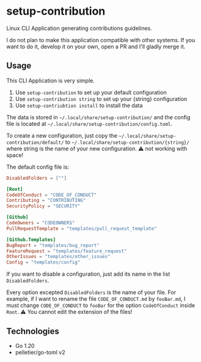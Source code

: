 # setup-contribution

Linux CLI Application generating contributions guidelines.

I do not plan to make this application compatible with other systems.
If you want to do it, develop it on your own, open a PR and I'll gladly merge it.

## Usage

This CLI Application is very simple.

1. Use `setup-contribution` to set up your default configuration
2. Use `setup-contribution string` to set up your {string} configuration
3. Use `setup-contriubtion install` to install the data

The data is stored in `~/.local/share/setup-contribution/` and the config file is located at 
`~/.local/share/setup-contribution/config.toml`.

To create a new configuration, just copy the `~/.local/share/setup-contribution/default/` to 
`~/.local/share/setup-contribution/{string}/` where string is the name of your new configuration.
:warning: not working with space!

The default config file is:
```toml
DisabledFolders = [""]

[Root]
CodeOfConduct = "CODE_OF_CONDUCT"
Contributing = "CONTRIBUTING"
SecurityPolicy = "SECURITY"

[Github]
CodeOwners = "CODEOWNERS"
PullRequestTemplate = "templates/pull_request_template"

[Github.Templates]
BugReport = "templates/bug_report"
FeatureRequest = "templates/feature_request"
OtherIssues = "templates/other_issues"
Config = "templates/config"
```

If you want to disable a configuration, just add its name in the list `DisabledFolders`.

Every option excepted `DisabledFolders` is the name of your file.
For example, if I want to rename the file `CODE_OF_CONDUCT.md` by `fooBar.md`, I must change `CODE_OF_CONDUCT` to `fooBar`
for the option `CodeOfConduct` inside `Root`.
:warning: You cannot edit the extension of the files!

## Technologies

- Go 1.20
- pelletier/go-toml v2
